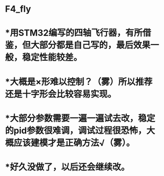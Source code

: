 # F4_fly
*用STM32编写的四轴飞行器，有所借鉴，但大部分都是自己写的，最后效果一般，稳定性能较差。
===	
*大概是×形难以控制？（雾）所以推荐还是十字形会比较容易实现。
===	
*大部分参数需要一遍一遍试去改，稳定的pid参数很难调，调试过程很恐怖，大概应该建模才是正确方法√（雾）。
===	
*好久没做了，以后还会继续改。
===
